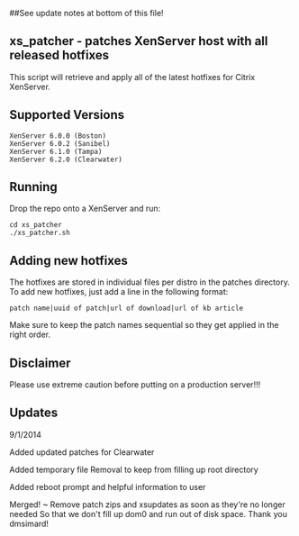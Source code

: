 ##See update notes at bottom of this file!

## xs_patcher - patches XenServer host with all released hotfixes

This script will retrieve and apply all of the latest hotfixes for Citrix XenServer.

## Supported Versions

	XenServer 6.0.0 (Boston)
	XenServer 6.0.2 (Sanibel)
	XenServer 6.1.0 (Tampa)
	XenServer 6.2.0 (Clearwater)

## Running

Drop the repo onto a XenServer and run:

	cd xs_patcher
	./xs_patcher.sh

## Adding new hotfixes

The hotfixes are stored in individual files per distro in the patches directory. To 
add new hotfixes, just add a line in the following format:

	patch name|uuid of patch|url of download|url of kb article
	
Make sure to keep the patch names sequential so they get applied in the right order.

## Disclaimer

Please use extreme caution before putting on a production server!!!

## Updates

9/1/2014

Added updated patches for Clearwater

Added temporary file Removal to keep from filling up root directory

Added reboot prompt and helpful information to user

Merged! ~ Remove patch zips and xsupdates as soon as they're no longer needed So that we don't fill up dom0 and run out of disk space.  Thank you dmsimard!
